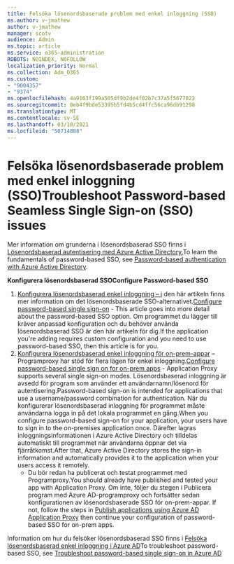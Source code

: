 ```yaml
---
title: Felsöka lösenordsbaserade problem med enkel inloggning (SSO)
ms.author: v-jmathew
author: v-jmathew
manager: scotv
audience: Admin
ms.topic: article
ms.service: o365-administration
ROBOTS: NOINDEX, NOFOLLOW
localization_priority: Normal
ms.collection: Adm_O365
ms.custom:
- "9004357"
- "9374"
ms.openlocfilehash: 4a9163f199a505df9b2de4f02b7c37a5f5677022
ms.sourcegitcommit: 0eb4f9bde53395b5fd4b5cd4ffc56ca96db91298
ms.translationtype: MT
ms.contentlocale: sv-SE
ms.lasthandoff: 03/10/2021
ms.locfileid: "50714888"
---
```

# <a name="troubleshoot-password-based-seamless-single-sign-on-sso-issues"></a><span data-ttu-id="b18d3-102">Felsöka lösenordsbaserade problem med enkel inloggning (SSO)</span><span class="sxs-lookup"><span data-stu-id="b18d3-102">Troubleshoot Password-based Seamless Single Sign-on (SSO) issues</span></span>

<span data-ttu-id="b18d3-103">Mer information om grunderna i lösenordsbaserad SSO finns i [Lösenordsbaserad autentisering med Azure Active Directory.](https://docs.microsoft.com/azure/active-directory/fundamentals/auth-password-based-sso)</span><span class="sxs-lookup"><span data-stu-id="b18d3-103">To learn the fundamentals of password-based SSO, see [Password-based authentication with Azure Active Directory](https://docs.microsoft.com/azure/active-directory/fundamentals/auth-password-based-sso).</span></span>

<span data-ttu-id="b18d3-104">**Konfigurera lösenordsbaserad SSO**</span><span class="sxs-lookup"><span data-stu-id="b18d3-104">**Configure Password-based SSO**</span></span>

1. <span data-ttu-id="b18d3-105">[Konfigurera lösenordsbaserad enkel inloggning – i](https://docs.microsoft.com/azure/active-directory/manage-apps/configure-password-single-sign-on-non-gallery-applications) den här artikeln finns mer information om det lösenordsbaserade SSO-alternativet.</span><span class="sxs-lookup"><span data-stu-id="b18d3-105">[Configure password-based single sign-on](https://docs.microsoft.com/azure/active-directory/manage-apps/configure-password-single-sign-on-non-gallery-applications) - This article goes into more detail about the password-based SSO option.</span></span> <span data-ttu-id="b18d3-106">Om programmet du lägger till kräver anpassad konfiguration och du behöver använda lösenordsbaserad SSO är den här artikeln för dig.</span><span class="sxs-lookup"><span data-stu-id="b18d3-106">If the application you're adding requires custom configuration and you need to use password-based SSO, then this article is for you.</span></span>
2. <span data-ttu-id="b18d3-107">[Konfigurera lösenordsbaserad enkel inloggning för on-prem-appar](https://docs.microsoft.com/azure/active-directory/manage-apps/application-proxy-configure-single-sign-on-password-vaulting) – Programproxy har stöd för flera lägen för enkel inloggning.</span><span class="sxs-lookup"><span data-stu-id="b18d3-107">[Configure password-based single sign on for on-prem apps](https://docs.microsoft.com/azure/active-directory/manage-apps/application-proxy-configure-single-sign-on-password-vaulting) - Application Proxy supports several single sign-on modes.</span></span> <span data-ttu-id="b18d3-108">Lösenordsbaserad inloggning är avsedd för program som använder ett användarnamn/lösenord för autentisering.</span><span class="sxs-lookup"><span data-stu-id="b18d3-108">Password-based sign-on is intended for applications that use a username/password combination for authentication.</span></span> <span data-ttu-id="b18d3-109">När du konfigurerar lösenordsbaserad inloggning för programmet måste användarna logga in på det lokala programmet en gång.</span><span class="sxs-lookup"><span data-stu-id="b18d3-109">When you configure password-based sign-on for your application, your users have to sign in to the on-premises application once.</span></span> <span data-ttu-id="b18d3-110">Därefter lagras inloggningsinformationen i Azure Active Directory och tilldelas automatiskt till programmet när användarna öppnar det via fjärråtkomst.</span><span class="sxs-lookup"><span data-stu-id="b18d3-110">After that, Azure Active Directory stores the sign-in information and automatically provides it to the application when your users access it remotely.</span></span>
    - <span data-ttu-id="b18d3-111">Du bör redan ha publicerat och testat programmet med Programproxy.</span><span class="sxs-lookup"><span data-stu-id="b18d3-111">You should already have published and tested your app with Application Proxy.</span></span> <span data-ttu-id="b18d3-112">Om inte, följer du stegen i Publicera program med Azure AD-programproxy och fortsätter sedan konfigurationen av lösenordsbaserade SSO för on-prem-appar. [](https://docs.microsoft.com/azure/active-directory/manage-apps/application-proxy-add-on-premises-application)</span><span class="sxs-lookup"><span data-stu-id="b18d3-112">If not, follow the steps in [Publish applications using Azure AD Application Proxy](https://docs.microsoft.com/azure/active-directory/manage-apps/application-proxy-add-on-premises-application) then continue your configuration of password-based SSO for on-prem apps.</span></span>

<span data-ttu-id="b18d3-113">Information om hur du felsöker lösenordsbaserad SSO finns i [Felsöka lösenordsbaserad enkel inloggning i Azure AD](https://docs.microsoft.com/azure/active-directory/manage-apps/troubleshoot-password-based-sso)</span><span class="sxs-lookup"><span data-stu-id="b18d3-113">To troubleshoot password-based SSO, see [Troubleshoot password-based single sign-on in Azure AD](https://docs.microsoft.com/azure/active-directory/manage-apps/troubleshoot-password-based-sso)</span></span>

